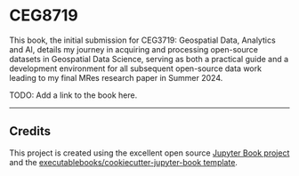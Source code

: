 # CEG8719

This book, the initial submission for CEG3719: Geospatial Data, Analytics and AI, details my journey in acquiring and processing open-source datasets in Geospatial Data Science, serving as both a practical guide and a development environment for all subsequent open-source data work leading to my final MRes research paper in Summer 2024.

TODO: Add a link to the book here.

------ 

## Credits

This project is created using the excellent open source [Jupyter Book project](https://jupyterbook.org/) and the [executablebooks/cookiecutter-jupyter-book template](https://github.com/executablebooks/cookiecutter-jupyter-book).

